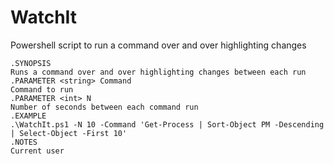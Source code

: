 # WatchIt
Powershell script to run a command over and over highlighting changes

	.SYNOPSIS
	Runs a command over and over highlighting changes between each run
	.PARAMETER <string> Command
	Command to run
	.PARAMETER <int> N
	Number of seconds between each command run
	.EXAMPLE
	.\WatchIt.ps1 -N 10 -Command 'Get-Process | Sort-Object PM -Descending | Select-Object -First 10' 
	.NOTES
	Current user

 
